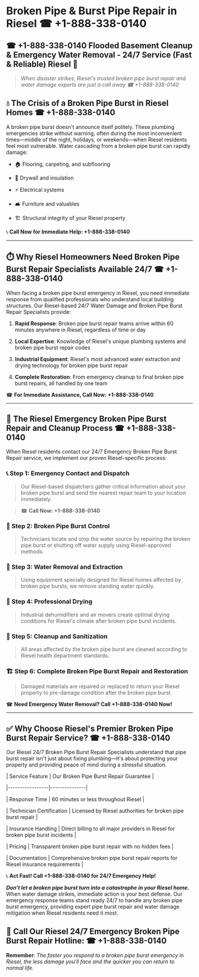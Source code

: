# Broken Pipe & Burst Pipe Repair in Riesel ☎ +1-888-338-0140  
## ☎ +1-888-338-0140 Flooded Basement Cleanup & Emergency Water Removal - 24/7 Service (Fast & Reliable) Riesel 🚨  

> *When disaster strikes, Riesel's trusted broken pipe burst repair and water damage experts are just a call away ☎ +1-888-338-0140*  

## 💧 The Crisis of a Broken Pipe Burst in Riesel Homes ☎ +1-888-338-0140  

A broken pipe burst doesn't announce itself politely. These plumbing emergencies strike without warning, often during the most inconvenient times—middle of the night, holidays, or weekends—when Riesel residents feel most vulnerable. Water cascading from a broken pipe burst can rapidly damage:  

* 🏠 Flooring, carpeting, and subflooring  
* 🧱 Drywall and insulation  
* ⚡ Electrical systems  
* 🛋️ Furniture and valuables  
* 🏗️ Structural integrity of your Riesel property  

📞 **Call Now for Immediate Help: +1-888-338-0140**  

---  

## ⏱️ Why Riesel Homeowners Need Broken Pipe Burst Repair Specialists Available 24/7 ☎ +1-888-338-0140  

When facing a broken pipe burst emergency in Riesel, you need immediate response from qualified professionals who understand local building structures. Our Riesel-based 24/7 Water Damage and Broken Pipe Burst Repair Specialists provide:  

1. **Rapid Response**: Broken pipe burst repair teams arrive within 60 minutes anywhere in Riesel, regardless of time or day  
2. **Local Expertise**: Knowledge of Riesel's unique plumbing systems and broken pipe burst repair codes  
3. **Industrial Equipment**: Riesel's most advanced water extraction and drying technology for broken pipe burst repair  
4. **Complete Restoration**: From emergency cleanup to final broken pipe burst repairs, all handled by one team  

☎ **For Immediate Assistance, Call Now: +1-888-338-0140**  

---  

## 🔧 The Riesel Emergency Broken Pipe Burst Repair and Cleanup Process ☎ +1-888-338-0140  

When Riesel residents contact our 24/7 Emergency Broken Pipe Burst Repair service, we implement our proven Riesel-specific process:  

### 📞 Step 1: Emergency Contact and Dispatch  
> Our Riesel-based dispatchers gather critical information about your broken pipe burst and send the nearest repair team to your location immediately.  
> ☎ **Call Now: +1-888-338-0140**  

### 🚿 Step 2: Broken Pipe Burst Control  
> Technicians locate and stop the water source by repairing the broken pipe burst or shutting off water supply using Riesel-approved methods.  

### 🌊 Step 3: Water Removal and Extraction  
> Using equipment specially designed for Riesel homes affected by broken pipe bursts, we remove standing water quickly.  

### 💨 Step 4: Professional Drying  
> Industrial dehumidifiers and air movers create optimal drying conditions for Riesel's climate after broken pipe burst incidents.  

### 🧼 Step 5: Cleanup and Sanitization  
> All areas affected by the broken pipe burst are cleaned according to Riesel health department standards.  

### 🏗️ Step 6: Complete Broken Pipe Burst Repair and Restoration  
> Damaged materials are repaired or replaced to return your Riesel property to pre-damage condition after the broken pipe burst.  

☎ **Need Emergency Water Removal? Call +1-888-338-0140 Now!**  

---  

## ✅ Why Choose Riesel's Premier Broken Pipe Burst Repair Service? ☎ +1-888-338-0140  

Our Riesel 24/7 Broken Pipe Burst Repair Specialists understand that pipe burst repair isn't just about fixing plumbing—it's about protecting your property and providing peace of mind during a stressful situation.  

| Service Feature | Our Broken Pipe Burst Repair Guarantee |  
|-----------------|---------------|  
| Response Time | 60 minutes or less throughout Riesel |  
| Technician Certification | Licensed by Riesel authorities for broken pipe burst repair |  
| Insurance Handling | Direct billing to all major providers in Riesel for broken pipe burst incidents |  
| Pricing | Transparent broken pipe burst repair with no hidden fees |  
| Documentation | Comprehensive broken pipe burst repair reports for Riesel insurance requirements |  

📞 **Act Fast! Call +1-888-338-0140 for 24/7 Emergency Help!**  

***Don't let a broken pipe burst turn into a catastrophe in your Riesel home.*** When water damage strikes, immediate action is your best defense. Our emergency response teams stand ready 24/7 to handle any broken pipe burst emergency, providing expert pipe burst repair and water damage mitigation when Riesel residents need it most.  

## 📱 Call Our Riesel 24/7 Emergency Broken Pipe Burst Repair Hotline: ☎ +1-888-338-0140  

**Remember**: *The faster you respond to a broken pipe burst emergency in Riesel, the less damage you'll face and the quicker you can return to normal life.*